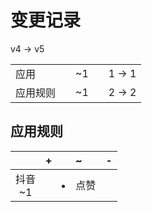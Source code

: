 # 变更记录

v4 -> v5

||||||
|-|:-:|:-:|:-:|:-:|
|应用||~1||1 -> 1|
|应用规则||~1||2 -> 2|

## 应用规则

||+|~|-|
|:-:|-|-|-|
|抖音<br>~1||<li>点赞||
